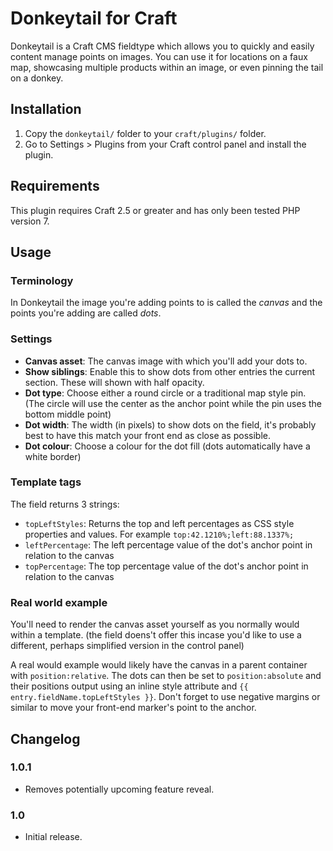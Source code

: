 # Donkeytail for Craft

Donkeytail is a Craft CMS fieldtype which allows you to quickly and easily content manage points on images. You can use it for locations on a faux map, showcasing multiple products within an image, or even pinning the tail on a donkey.

## Installation

1. Copy the `donkeytail/` folder to your `craft/plugins/` folder.
2. Go to Settings > Plugins from your Craft control panel and install the plugin.

## Requirements

This plugin requires Craft 2.5 or greater and has only been tested PHP version 7.

## Usage

### Terminology

In Donkeytail the image you're adding points to is called the *canvas* and the points you're adding are called *dots*.

### Settings

-  **Canvas asset**: The canvas image with which you'll add your dots to.
-  **Show siblings**: Enable this to show dots from other entries the current section. These will shown with half opacity.
-  **Dot type**: Choose either a round circle or a traditional map style pin. (The circle will use the center as the anchor point while the pin uses the bottom middle point)
-  **Dot width**: The width (in pixels) to show dots on the field, it's probably best to have this match your front end as close as possible.
-  **Dot colour**: Choose a colour for the dot fill (dots automatically have a white border)

### Template tags

The field returns 3 strings:

- `topLeftStyles`: Returns the top and left percentages as CSS style properties and values. For example `top:42.1210%;left:88.1337%;`
- `leftPercentage`: The left percentage value of the dot's anchor point in relation to the canvas
- `topPercentage`: The top percentage value of the dot's anchor point in relation to the canvas

### Real world example

You'll need to render the canvas asset yourself as you normally would within a template. (the field doens't offer this incase you'd like to use a different, perhaps simplified version in the control panel)

A real would example would likely have the canvas in a parent container with `position:relative`. The dots can then be set to `position:absolute` and their positions output using an inline style attribute and `{{ entry.fieldName.topLeftStyles }}`. Don't forget to use negative margins or similar to move your front-end marker's point to the anchor.

## Changelog


### 1.0.1

- Removes potentially upcoming feature reveal.

### 1.0

- Initial release.